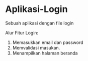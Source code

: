 # Aplikasi-Login
Sebuah aplikasi dengan file login

Alur Fitur Login:
1. Memasukkan email dan password
2. Memvalidasi masukan.
3. Menampilkan halaman beranda
